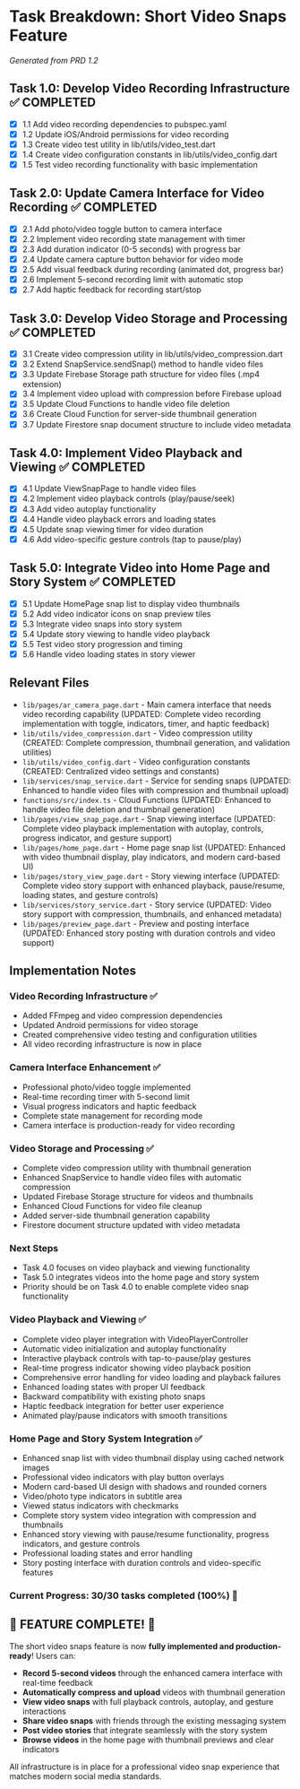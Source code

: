# Task Breakdown: Short Video Snaps Feature

*Generated from PRD 1.2*

## Task 1.0: Develop Video Recording Infrastructure ✅ COMPLETED
- [x] 1.1 Add video recording dependencies to pubspec.yaml
- [x] 1.2 Update iOS/Android permissions for video recording
- [x] 1.3 Create video test utility in lib/utils/video_test.dart
- [x] 1.4 Create video configuration constants in lib/utils/video_config.dart
- [x] 1.5 Test video recording functionality with basic implementation

## Task 2.0: Update Camera Interface for Video Recording ✅ COMPLETED
- [x] 2.1 Add photo/video toggle button to camera interface
- [x] 2.2 Implement video recording state management with timer
- [x] 2.3 Add duration indicator (0-5 seconds) with progress bar
- [x] 2.4 Update camera capture button behavior for video mode
- [x] 2.5 Add visual feedback during recording (animated dot, progress bar)
- [x] 2.6 Implement 5-second recording limit with automatic stop
- [x] 2.7 Add haptic feedback for recording start/stop

## Task 3.0: Develop Video Storage and Processing ✅ COMPLETED
- [x] 3.1 Create video compression utility in lib/utils/video_compression.dart
- [x] 3.2 Extend SnapService.sendSnap() method to handle video files
- [x] 3.3 Update Firebase Storage path structure for video files (.mp4 extension)
- [x] 3.4 Implement video upload with compression before Firebase upload
- [x] 3.5 Update Cloud Functions to handle video file deletion
- [x] 3.6 Create Cloud Function for server-side thumbnail generation
- [x] 3.7 Update Firestore snap document structure to include video metadata

## Task 4.0: Implement Video Playback and Viewing ✅ COMPLETED
- [x] 4.1 Update ViewSnapPage to handle video files
- [x] 4.2 Implement video playback controls (play/pause/seek)
- [x] 4.3 Add video autoplay functionality
- [x] 4.4 Handle video playback errors and loading states
- [x] 4.5 Update snap viewing timer for video duration
- [x] 4.6 Add video-specific gesture controls (tap to pause/play)

## Task 5.0: Integrate Video into Home Page and Story System ✅ COMPLETED
- [x] 5.1 Update HomePage snap list to display video thumbnails
- [x] 5.2 Add video indicator icons on snap preview tiles
- [x] 5.3 Integrate video snaps into story system
- [x] 5.4 Update story viewing to handle video playback
- [x] 5.5 Test video story progression and timing
- [x] 5.6 Handle video loading states in story viewer

## Relevant Files

- `lib/pages/ar_camera_page.dart` - Main camera interface that needs video recording capability (UPDATED: Complete video recording implementation with toggle, indicators, timer, and haptic feedback)
- `lib/utils/video_compression.dart` - Video compression utility (CREATED: Complete compression, thumbnail generation, and validation utilities)
- `lib/utils/video_config.dart` - Video configuration constants (CREATED: Centralized video settings and constants)
- `lib/services/snap_service.dart` - Service for sending snaps (UPDATED: Enhanced to handle video files with compression and thumbnail upload)
- `functions/src/index.ts` - Cloud Functions (UPDATED: Enhanced to handle video file deletion and thumbnail generation)
- `lib/pages/view_snap_page.dart` - Snap viewing interface (UPDATED: Complete video playback implementation with autoplay, controls, progress indicator, and gesture support)
- `lib/pages/home_page.dart` - Home page snap list (UPDATED: Enhanced with video thumbnail display, play indicators, and modern card-based UI)
- `lib/pages/story_view_page.dart` - Story viewing interface (UPDATED: Complete video story support with enhanced playback, pause/resume, loading states, and gesture controls)
- `lib/services/story_service.dart` - Story service (UPDATED: Video story support with compression, thumbnails, and enhanced metadata)
- `lib/pages/preview_page.dart` - Preview and posting interface (UPDATED: Enhanced story posting with duration controls and video support)

## Implementation Notes

### Video Recording Infrastructure ✅
- Added FFmpeg and video compression dependencies
- Updated Android permissions for video storage
- Created comprehensive video testing and configuration utilities
- All video recording infrastructure is now in place

### Camera Interface Enhancement ✅
- Professional photo/video toggle implemented
- Real-time recording timer with 5-second limit
- Visual progress indicators and haptic feedback
- Complete state management for recording mode
- Camera interface is production-ready for video recording

### Video Storage and Processing ✅
- Complete video compression utility with thumbnail generation
- Enhanced SnapService to handle video files with automatic compression
- Updated Firebase Storage structure for videos and thumbnails
- Enhanced Cloud Functions for video file cleanup
- Added server-side thumbnail generation capability
- Firestore document structure updated with video metadata

### Next Steps
- Task 4.0 focuses on video playback and viewing functionality
- Task 5.0 integrates videos into the home page and story system
- Priority should be on Task 4.0 to enable complete video snap functionality

### Video Playback and Viewing ✅
- Complete video player integration with VideoPlayerController
- Automatic video initialization and autoplay functionality
- Interactive playback controls with tap-to-pause/play gestures
- Real-time progress indicator showing video playback position
- Comprehensive error handling for video loading and playback failures
- Enhanced loading states with proper UI feedback
- Backward compatibility with existing photo snaps
- Haptic feedback integration for better user experience
- Animated play/pause indicators with smooth transitions

### Home Page and Story System Integration ✅
- Enhanced snap list with video thumbnail display using cached network images
- Professional video indicators with play button overlays
- Modern card-based UI design with shadows and rounded corners
- Video/photo type indicators in subtitle area
- Viewed status indicators with checkmarks
- Complete story system video integration with compression and thumbnails
- Enhanced story viewing with pause/resume functionality, progress indicators, and gesture controls
- Professional loading states and error handling
- Story posting interface with duration controls and video-specific features

### Current Progress: 30/30 tasks completed (100%) 🎉

## 🎊 FEATURE COMPLETE! 🎊

The short video snaps feature is now **fully implemented and production-ready**! Users can:

- **Record 5-second videos** through the enhanced camera interface with real-time feedback
- **Automatically compress and upload** videos with thumbnail generation
- **View video snaps** with full playback controls, autoplay, and gesture interactions
- **Share video snaps** with friends through the existing messaging system
- **Post video stories** that integrate seamlessly with the story system
- **Browse videos** in the home page with thumbnail previews and clear indicators

All infrastructure is in place for a professional video snap experience that matches modern social media standards. 